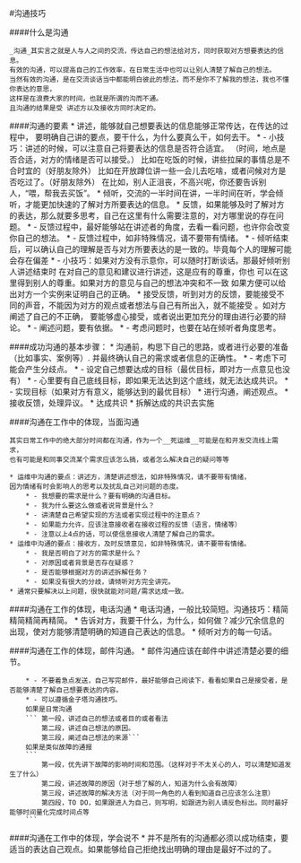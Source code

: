#沟通技巧

####什么是沟通
    
    _沟通_其实言之就是人与人之间的交流，传达自己的想法给对方，同时获取对方想要表达的信息。
    有效的沟通，可以提高自己的工作效率，在日常生活中也可以让别人清楚了解自己的想法。
    当然有效的沟通，是在交流谈话当中都能明白彼此的想法，而不是你不了解我的想法，我也不懂你表达的意思，
    这样是在浪费大家的时间，也就是所谓的沟而不通。
    且沟通的结果是受 讲述方以及接收方同时决定的。

####沟通的要素
    * 讲述，能够就自己想要表达的信息能够正常传达，在传达的过程中，
    要明确自己讲的要点，要干什么，为什么要真么干，如何去干。
        * - 小技巧：讲述的时候，可以注意自己将要表达的信息是否符合适宜。
        （时间，地点是否合适，对方的情绪是否可以接受。）
        比如在吃饭的时候，讲些拉屎的事情总是不合时宜的（好朋友除外）
        比如在开放蹲位讲一些一会儿去吃啥，或者问候对方是否吃过了。（好朋友除外）
        在比如，别人正沮丧，不高兴呢，你还要告诉别人，“喂，帮我去买饭”。
    * 倾听，交流的一半时间在讲，一半时间在听，学会倾听，才能更加快速的了解对方所要表达的信息。
    * 反馈，如果能够及时了解对方的表达，那么就要多思考，自己在这里有什么需要注意的，对方哪里说的存在问题。
        * - 反馈过程中，最好能够站在讲述者的角度，去看一看问题，也许你会改变你自己的想法。
        * - 反馈过程中，如非特殊情况，请不要带有情绪。
        * - 倾听结束后，可以确认自己的理解是否与对方所要表达的是一致的。毕竟每个人的理解可能会存在偏差
        * - 小技巧：如果对方没有示意你，可以随时打断谈话。那最好倾听别人讲述结束时
        在对自己的意见和建议进行讲述，这是应有的尊重，你也
        可以在这里得到别人的尊重。如果对方的意见与自己的想法冲突和不一致
        如果方便可以给出对方一个实例来证明自己的正确。
        * 接受反馈，听到对方的反馈，要能接受不同的声音，不能因为对方的观点或者想法与自己有所出入，就不能接受
        。如对方阐述了自己的不正确，
        要能够虚心接受，或者说出更加充分的理由进行必要的辩论。
        * - 阐述问题，要有依据。
        * - 考虑问题时，也要在站在倾听者角度思考。

####成功沟通的基本步骤：
    * 沟通前，构思下自己的思路，或者进行必要的准备（比如事实、案例等）.
    并最终确认自己的需求或者信息的正确性。
        * - 考虑下可能会产生分歧点。
        * - 设定自己想要达成的目标（最优目标，即对方一点意见也没有）
        * - 心里要有自己底线目标，即如果无法达到这个底线，就无法达成共识。
        * - 实现目标（如果对方有意义，能够达到的最优目标）
    * 进行沟通，阐述观点。
    * 接收反馈，处理异议。
    * 达成共识
    * 拆解达成的共识去实施



####沟通在工作中的体现，当面沟通

    其实日常工作中的绝大部分时间都在沟通，作为一个__死运维__可能是在和开发交流线上需求，
    也有可能是和同事交流某个需求应该怎么搞，或者怎么解决自己的疑问等等

    * 运维中沟通的要点：讲述方，清楚讲述想法，如非特殊情况，请不要带有情绪，
    因为情绪有时会影响人的思考以及扰乱自己对问题的态度。
        * - 我想要的需求是什么？要有明确的沟通目标。
        * - 我为什么要这么做或者说背景是什么？
        * - 讲清楚自己希望实现的方法或者实现过程中的注意点？
        * - 如果能力允许，应该注意接收者在接收过程的反馈（语言，情绪等）
        * - 注意以上4点的话，可以使信息接收人清楚了解自己的需求。
    * 运维中沟通的要点：接收方，及时反馈意见，如非特殊情况，请不要带有情绪。
        * - 我是否明白了对方的需求是什么？
        * - 对原因或者背景是否存在疑惑？
        * - 是否能够根据对方的讲述拆解任务？
        * - 如果没有很大的分歧，请倾听对方完全讲完。
    * 通常只要解决以上问题，很快就能对问题/需求达成一致。

####沟通在工作的体现，电话沟通
    * 电话沟通，一般比较简短。沟通技巧：精简精简精简再精简。
    * 告诉对方，我要干什么，为什么，如何做？减少冗余信息的出现，使对方能够清楚明确的知道自己表达的信息。
    * 倾听对方的每一句话。


####沟通在工作的体现，邮件沟通。
    * 邮件沟通应该在邮件中讲述清楚必要的细节。

        * - 不要着急点发送，自己写完邮件，最好能够自己阅读下，看看如果自己是接受者，是否能够清楚了解自己想要表达的内容。
        * - 可以遵循金子塔沟通技巧。 
        如果是日常沟通
        ``` 第一段，讲述自己的想法或者目的或者看法
            第二段，讲述自己想法的原因。
            第三段，阐述自己想法的来源```
        如果是类似故障的通报
        ```
            第一段，优先讲下故障的影响时间和范围。（这样对于不太关心的人，可以清楚知道发生了什么）
            第二段，讲述故障的原因（对于想了解的人，知道为什么会有故障）
            第三段，讲述故障的解决方法（对于同一角色的人看到知道自己应该怎么注意）
            第四段，TO DO，如果跟进人为自己，则写明，如跟进为别人请反色标出。同时最好能够时间量化完成时间点等
        ```

####沟通在工作中的体现，学会说不
    * 并不是所有的沟通都必须以成功结束，要适当的表达自己观点。如果能够给自己拒绝找出明确的理由是最好不过的了。


